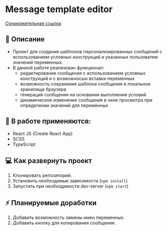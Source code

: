 # Message template editor
[Ознакомительная ссылка](https://eugenecod.github.io/message-template-editor/)

## :scroll: Описание
* Проект для создания шаблонов персонализированных сообщений с использованием условных конструкций и указанных пользоватем значений переменных.
* В данной работе реализован функционал:
  * редактирование сообщения с использованием условных конструкций и с возможносью вставки переменных
  * возможность сохранения шаблона сообщения в локальное хранилище браузера
  * генерация сообщения на основании выполнения условий
  * динамическое изменение сообщения в окне просмотра при определении значений для переменных

## :toolbox: В работе применяются:
* React JS (Create React App)
* SCSS
* TypeScript

## :computer: Как развернуть проект
1. Клонировать репозиторий.
2. Установить необходимые зависимости (`npm install`)
3. Запустить при необходимости dev-server (`npm start`)

## :zap: Планируемые доработки
1. Добавить возможность замены имен переменных.
2. Добавить кнопку для копирования сообщения.
